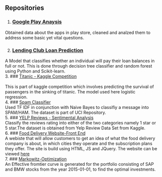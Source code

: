
## Repositories

1. ### [Google Play Anaysis](https://github.com/roheetnarayanan/google-play-analysis)<br />
  Obtained data about the apps in play store, cleaned and analzed them to address some basic yet vital questions.
  
2. ### [Lending Club Loan Prediction](https://github.com/roheetnarayanan/LendingClub-Loan-Prediction)<br /> 
 A Model that classifies whether an individual will pay their loan balances in full or not. This is done through decision tree classifier and random forest using Python and Scikit-learn.<br />
3. ### [Titanic - Kaggle Competition](https://github.com/roheetnarayanan/Titanic)<br />  
 This is part of kaggle competition which involves predicting the survival of passengers in the sinking of titanic. The model used here logistic regression. <br />
4. ### [Spam Classifier](https://github.com/roheetnarayanan/Spam)<br /> Used TF IDF in conjunction with Naive Bayes to classifiy a message into SPAM/HAM. The dataset is part of UCI Repository.<br />
5. ### [YELP Reviews - Sentimental Analysis](https://github.com/roheetnarayanan/Sentimental-Analysis-for-Yelp-Review)<br /> 
 Classify the reviews rating into either of the two categories namely 1 star or 5 star.The dataset is obtained from Yelp Review Data Set from Kaggle.<br />
6. ### [Food Delivery Website-Front End](https://roheetnarayanan.in/Food-Website/)<br /> 
 A webiste that will allow customers to get an idea of what the food delivery company is about, in which cities they operate and the subscription plans they offer. The site is build using HTML, JS and JQuery. The website can be viewed [here](https://roheetnarayanan.in/Food-Website/)<br />
7. ### [Markowitz-Optimization](https://github.com/roheetnarayanan/Markowitz-Optimization)<br /> 
 An Effective fromtier curve is generated for the portfolio consisting of SAP and BMW stocks from the year 2015-01-01, to find the optimal investments.  <br /> 
